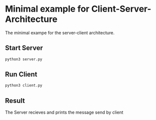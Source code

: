 ﻿# Minimal example for Client-Server-Architecture

The minimal exampe for the server-client architecture.

## Start Server

```bash
python3 server.py
```

## Run Client

```bash
python3 client.py
```

## Result

The Server recieves and prints the message send by client

